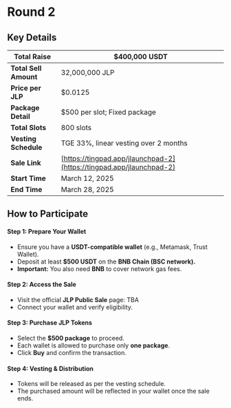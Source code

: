 # Round 2

## **Key Details**

| **Total Raise**       | $400,000 USDT                                                        |
| --------------------- | -------------------------------------------------------------------- |
| **Total Sell Amount** | 32,000,000 JLP                                                       |
| **Price per JLP**     | $0.0125                                                              |
| **Package Detail**    | $500 per slot; Fixed package                                         |
| **Total Slots**       | 800 slots                                                            |
| **Vesting Schedule**  | TGE 33%, linear vesting over 2 months                                |
| **Sale Link**         | [https://tingpad.app/jlaunchpad-2](https://tingpad.app/jlaunchpad-2) |
| **Start Time**        | March 12, 2025                                                       |
| **End Time**          | March 28, 2025                                                       |

## **How to Participate**

#### **Step 1: Prepare Your Wallet**

* Ensure you have a **USDT-compatible wallet** (e.g., Metamask, Trust Wallet).
* Deposit at least **$500 USDT** on the **BNB Chain (BSC network).**
* **Important:** You also need **BNB** to cover network gas fees.

#### **Step 2: Access the Sale**

* Visit the official **JLP Public Sale** page: TBA
* Connect your wallet and verify eligibility.

#### **Step 3: Purchase JLP Tokens**

* Select the **$500 package** to proceed.
* Each wallet is allowed to purchase only **one package**.
* Click **Buy** and confirm the transaction.

#### **Step 4: Vesting & Distribution**

* Tokens will be released as per the vesting schedule.
* The purchased amount will be reflected in your wallet once the sale ends.
